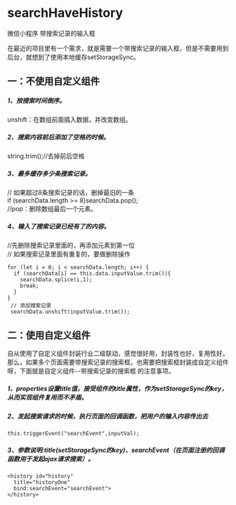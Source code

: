 # searchHaveHistory  
微信小程序 带搜索记录的输入框  

在最近的项目里有一个需求，就是需要一个带搜索记录的输入框，但是不需要用到后台，就想到了使用本地缓存setStorageSync。  
## 一：不使用自定义组件 

##### 1、按搜索时间倒序。  
unshift：在数组前面插入数据，并改变数组。  

##### 2、搜索内容前后添加了空格的时候。   
string.trim();//去掉前后空格  

##### 3、最多缓存多少条搜索记录。  
// 如果超过8条搜索记录的话，删掉最旧的一条  
if (searchData.length >= 8)searchData.pop();  
//pop：删除数组最后一个元素。  

##### 4、输入了搜索记录已经有了的内容。
//先删除搜索记录里面的，再添加元素到第一位  
// 如果搜索记录里面有重复的，要做删除操作  
```
for (let i = 0; i < searchData.length; i++) {
  if (searchData[i] == this.data.inputValue.trim()){
    searchData.splice(i,1);
    break;
  }
}
 // 添加搜索记录
 searchData.unshift(inputValue.trim());
```

## 二：使用自定义组件
自从使用了自定义组件封装行业二级联动，感觉很好用，封装性也好，复用性好。那么，如果多个页面需要带搜索记录的搜索框，也需要把搜索框封装成自定义组件呀，下面就是自定义组件--带搜索记录的搜索框 的注意事项。

##### 1、properties设置title值，接受组件的title属性，作为setStorageSync的key，从而实现组件复用而不矛盾。

##### 2、发起搜索请求的时候，执行页面的回调函数，把用户的输入内容传出去
```this.triggerEvent("searchEvent",inputVal);```

##### 3、参数说明:title(setStorageSync的key)、searchEvent（在页面注册的回调函数用于发起ajax请求搜索）。
```
<history id="history"
  title="historyOne"
  bind:searchEvent="searchEvent">
</history>
```
